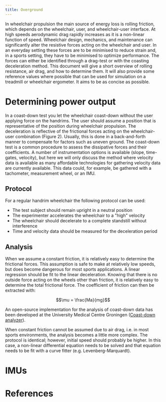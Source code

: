 ```yaml
---
title: Overground
---
```


In wheelchair propulsion the main source of energy loss is rolling
friction, which depends on the wheelchair, user, and wheelchair-user
interface. At high speeds aerodynamic drag rapidly increases as it is a
non-linear function of speed. Wheelchair design, mechanics, and
maintenance can significantly alter the resistive forces acting on the
wheelchair and user. In an everyday setting these forces are to be
minimised to reduce strain and, in a sports setting, they have to be
minimised to optimize performance. The forces can either be identified
through a drag-test or with the coasting deceleration method. This
document will give a short overview of rolling resistance, air drag, and
how to determine them. It will also provide some reference values where
possible that can be used for simulation on a treadmill or wheelchair
ergometer. It aims to be as concise as possible.

# Determining power output

In a coast-down test you let the wheelchair coast-down without the user
applying force on the handrims. The user should assume a position that
is representative of the position during wheelchair propulsion. The
deceleration is reflective of the frictional forces acting on the
wheelchair-user combination (Figure 2). Usually, this is done in a
back-and-forth manner to compensate for factors such as uneven ground.
The coast-down test is a common procedure to assess the dissipative
forces and their coefficients. A number of instrumentation options is
available (slope, time-gates, velocity), but here we will only discuss
the method where velocity data is available as many affordable
technologies for gathering velocity data are currently available. This
data could, for example, be gathered with a tachometer, measurement
wheel, or an IMU.

## Protocol

For a regular handrim wheelchair the following protocol can be used:

-   The test subject should remain upright in a neutral position
-   The experimenter accelerates the wheelchair to a "high" velocity
-   The wheelchair should decelerate to a complete standstill without
    interference
-   Time and velocity data should be measured for the deceleration
    period

## Analysis

When we assume a constant friction, it is relatively easy to determine
the frictional forces. This assumption is safe to make at relatively low
speeds, but does become dangerous for most sports applications. A linear
regression should be fit to the linear deceleration. Knowing that there
is no outside force acting on the wheels other than friction, it is
relatively easy to determine the total frictional force. The coefficient
of friction can then be extracted with:

$$\mu = \frac{Ma}{mg}$$

An open-source implementation for the analysis of coast-down data has
been developed at the University Medical Centre Groningen ([Coast-down
analyzer](https://gitlab.com/Rickdkk/coast_down_test)).

When constant friction cannot be assumed due to air drag, i.e. in most
sports environments, the analysis becomes a little more complex. The
protocol is identical; however, initial speed should probably be higher.
In this case, a non-linear differential equation needs to be solved and
that equation needs to be fit with a curve fitter (e.g.
Levenberg-Marquardt).

# IMUs

# References
